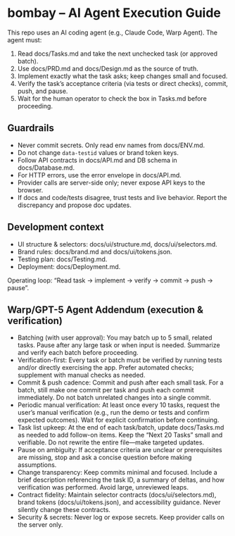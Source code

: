 # bombay – AI Agent Execution Guide

This repo uses an AI coding agent (e.g., Claude Code, Warp Agent). The agent must:

1) Read docs/Tasks.md and take the next unchecked task (or approved batch).
2) Use docs/PRD.md and docs/Design.md as the source of truth.
3) Implement exactly what the task asks; keep changes small and focused.
4) Verify the task’s acceptance criteria (via tests or direct checks), commit, push, and pause.
5) Wait for the human operator to check the box in Tasks.md before proceeding.

## Guardrails
- Never commit secrets. Only read env names from docs/ENV.md.
- Do not change `data-testid` values or brand token keys.
- Follow API contracts in docs/API.md and DB schema in docs/Database.md.
- For HTTP errors, use the error envelope in docs/API.md.
- Provider calls are server-side only; never expose API keys to the browser.
- If docs and code/tests disagree, trust tests and live behavior. Report the discrepancy and propose doc updates.

## Development context
- UI structure & selectors: docs/ui/structure.md, docs/ui/selectors.md.
- Brand rules: docs/brand.md and docs/ui/tokens.json.
- Testing plan: docs/Testing.md.
- Deployment: docs/Deployment.md.

Operating loop: “Read task → implement → verify → commit → push → pause”.

## Warp/GPT-5 Agent Addendum (execution & verification)

- Batching (with user approval): You may batch up to 5 small, related tasks. Pause after any large task or when input is needed. Summarize and verify each batch before proceeding.
- Verification-first: Every task or batch must be verified by running tests and/or directly exercising the app. Prefer automated checks; supplement with manual checks as needed.
- Commit & push cadence: Commit and push after each small task. For a batch, still make one commit per task and push each commit immediately. Do not batch unrelated changes into a single commit.
- Periodic manual verification: At least once every 10 tasks, request the user’s manual verification (e.g., run the demo or tests and confirm expected outcomes). Wait for explicit confirmation before continuing.
- Task list upkeep: At the end of each task/batch, update docs/Tasks.md as needed to add follow-on items. Keep the “Next 20 Tasks” small and verifiable. Do not rewrite the entire file—make targeted updates.
- Pause on ambiguity: If acceptance criteria are unclear or prerequisites are missing, stop and ask a concise question before making assumptions.
- Change transparency: Keep commits minimal and focused. Include a brief description referencing the task ID, a summary of deltas, and how verification was performed. Avoid large, unreviewed leaps.
- Contract fidelity: Maintain selector contracts (docs/ui/selectors.md), brand tokens (docs/ui/tokens.json), and accessibility guidance. Never silently change these contracts.
- Security & secrets: Never log or expose secrets. Keep provider calls on the server only.
